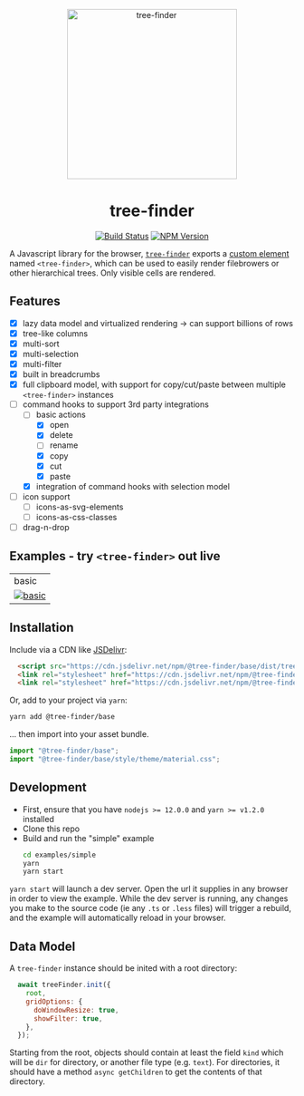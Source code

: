 <p align="center">
  <img alt="tree-finder" src="https://raw.githubusercontent.com/tree-finder/tree-finder/main/packages/tree-finder/style/icons/treeFinder.svg" width="300">
</p>


<p align="center">
  <h1 align="center">tree-finder</h1>
</p>

<p align="center">
  <a href="https://github.com/tree-finder/tree-finder/actions/workflows/build.yml"><img alt="Build Status" src="https://github.com/tree-finder/tree-finder/actions/workflows/build.yml/badge.svg?branch=main&event=push"></a>
  <a href="https://www.npmjs.com/package/@tree-finder/base"><img alt="NPM Version" src="https://img.shields.io/npm/v/@tree-finder/base.svg?color=brightgreen&style=flat-square"></a>
</p>

A Javascript library for the browser, [`tree-finder`](https://github.com/tree-finder/tree-finder) exports
a [custom element](https://developer.mozilla.org/en-US/docs/Web/Web_Components/Using_custom_elements)
named `<tree-finder>`,
which can be used to easily render filebrowers or other hierarchical trees. Only visible cells are rendered.

## Features

- [x] lazy data model and virtualized rendering -> can support billions of rows
- [x] tree-like columns
- [x] multi-sort
- [x] multi-selection
- [x] multi-filter
- [x] built in breadcrumbs
- [x] full clipboard model, with support for copy/cut/paste between multiple `<tree-finder>` instances
- [ ] command hooks to support 3rd party integrations
  - [ ] basic actions
    - [x] open
    - [x] delete
    - [ ] rename
    - [x] copy
    - [x] cut
    - [x] paste
  - [x] integration of command hooks with selection model
- [ ] icon support
  - [ ] icons-as-svg-elements
  - [ ] icons-as-css-classes
- [ ] drag-n-drop

## Examples - try `<tree-finder>` out live

||
|:--|
|basic|
|[![basic](https://raw.githubusercontent.com/tree-finder/tree-finder/main/docs/basic_example.png)](https://gist.github.com/telamonian/330781ee64e02c514081851d272cd0a6)|

## Installation

Include via a CDN like [JSDelivr](https://cdn.jsdelivr.net/npm/tree-finder):

```html
  <script src="https://cdn.jsdelivr.net/npm/@tree-finder/base/dist/tree-finder.js"></script>
  <link rel="stylesheet" href="https://cdn.jsdelivr.net/npm/@tree-finder/base/dist/tree-finder.css">
  <link rel="stylesheet" href="https://cdn.jsdelivr.net/npm/@tree-finder/base/dist/theme/material.css">
```

Or, add to your project via `yarn`:

```bash
yarn add @tree-finder/base
```

... then import into your asset bundle.

```javascript
import "@tree-finder/base";
import "@tree-finder/base/style/theme/material.css";
```

## Development

- First, ensure that you have `nodejs >= 12.0.0` and `yarn >= v1.2.0` installed
- Clone this repo
- Build and run the "simple" example
  ```bash
  cd examples/simple
  yarn
  yarn start
  ```

`yarn start` will launch a dev server. Open the url it supplies in any browser in order to view the example. While the dev server is running, any changes you make to the source code (ie any `.ts` or `.less` files) will trigger a rebuild, and the example will automatically reload in your browser.


## Data Model

A `tree-finder` instance should be inited with a root directory:

```javascript
  await treeFinder.init({
    root,
    gridOptions: {
      doWindowResize: true,
      showFilter: true,
    },
  });
```

Starting from the root, objects should contain at least the field `kind` which will be `dir` for directory, or another file type (e.g. `text`). For directories, it should have a method `async getChildren` to get the contents of that directory.
